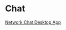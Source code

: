 # Chat
[Network Chat Desktop App](https://www.youtube.com/playlist?list=PLlrATfBNZ98cCvNtS7x4u1bZOS5FBwOSb)
